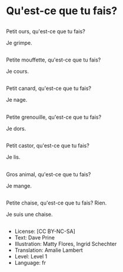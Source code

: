 # Qu'est-ce que tu fais?

##
Petit ours, qu'est-ce que tu fais?

Je grimpe.

##
Petite mouffette, qu'est-ce que tu fais?

Je cours.

##
Petit canard, qu'est-ce que tu fais?

Je nage.

##
Petite grenouille, qu'est-ce que tu fais?

Je dors.

##
Petit castor, qu'est-ce que tu fais?

Je lis.

##
Gros animal, qu'est-ce que tu fais?

Je mange.

##
Petite chaise, qu'est-ce que tu fais? Rien.

Je suis une chaise.

##
* License: [CC BY-NC-SA]
* Text: Dave Prine
* Illustration: Matty Flores, Ingrid Schechter
* Translation: Amalie Lambert
* Level: Level 1
* Language: fr
